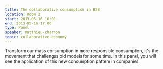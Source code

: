 ```yaml
---
title: The collaborative consumption in B2B
location: Room 2
start: 2013-05-16 16:00
end: 2013-05-16 17:00
type: Panel
speaker: matthieu-charron
topic: collaborative-economy
---
```


Transform our mass consumption in more responsible consumption, it's the movement that challenges old models for some time. In this panel, you will see the application of this new consumption pattern in companies.